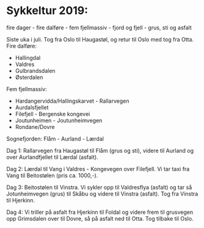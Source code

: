 # Sykkeltur 2019: 
fire dager - fire dalføre - fem fjellmassiv - fjord og fjell - grus, sti og asfalt

Siste uka i juli. Tog fra Oslo til Haugastøl, og retur til Oslo med tog fra Otta.
Fire dalføre:
- Hallingdal
- Valdres
- Gulbrandsdalen
- Østerdalen

Fem fjellmassiv:
- Hardangervidda/Hallingskarvet - Rallarvegen
- Aurdalsfjellet
- Filefjell - Bergenske kongevei
- Joutunheimen - Joutunheimvegen
- Rondane/Dovre

Sognefjorden: Flåm - Aurland - Lærdal

Dag 1: Rallarvegen fra Haugastøl til Flåm (grus og sti), videre til Aurland og over Aurlandfjellet til Lærdal (asfalt).

Dag 2: Lærdal til Vang i Valdres - Kongevegen over Filefjell.
Vi tar taxi fra Vang til Beitostølen (pris ca. 1000,-).

Dag 3: Beitostølen til Vinstra. Vi sykler opp til Valdresflya (asfalt) og tar så Jotunheimvegen (grus) til Skåbu og videre til Vinstra (asfalt).
Tog fra Vinstra til Hjerkinn.

Dag 4: Vi triller på asfalt fra Hjerkinn til Foldal og videre frem til grusvegen opp Grimsdalen over til Dovre, så på asfalt ned til Otta. Tog tilbake til Oslo.
